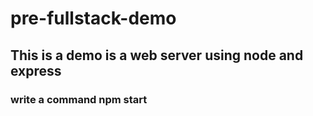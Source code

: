 # pre-fullstack-demo
## This is a demo is a web server using node and express
### write a command npm start 
